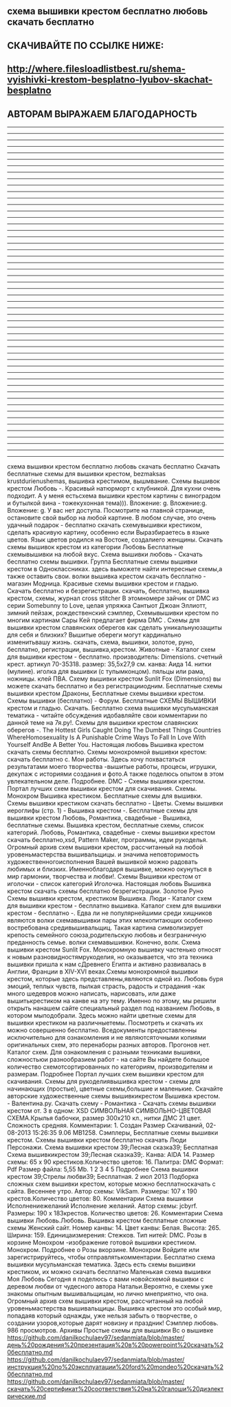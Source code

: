 схема вышивки крестом бесплатно любовь скачать бесплатно
--------------------------------------------------
СКАЧИВАЙТЕ ПО ССЫЛКЕ НИЖЕ:
--------------------------------------------------
http://where.filesloadlistbest.ru/shema-vyishivki-krestom-besplatno-lyubov-skachat-besplatno
--------------------------------------------------
АВТОРАМ ВЫРАЖАЕМ БЛАГОДАРНОСТЬ
--------------------------------------------------
--------------------------------------------------
--------------------------------------------------
--------------------------------------------------
--------------------------------------------------
--------------------------------------------------
--------------------------------------------------
--------------------------------------------------
--------------------------------------------------
--------------------------------------------------
--------------------------------------------------
--------------------------------------------------
--------------------------------------------------
--------------------------------------------------
--------------------------------------------------
--------------------------------------------------
--------------------------------------------------
--------------------------------------------------
--------------------------------------------------
--------------------------------------------------
--------------------------------------------------
--------------------------------------------------
--------------------------------------------------
--------------------------------------------------
--------------------------------------------------
--------------------------------------------------
--------------------------------------------------
--------------------------------------------------
--------------------------------------------------
--------------------------------------------------
--------------------------------------------------
--------------------------------------------------
--------------------------------------------------
--------------------------------------------------
--------------------------------------------------
--------------------------------------------------
--------------------------------------------------
--------------------------------------------------
--------------------------------------------------
--------------------------------------------------
--------------------------------------------------
--------------------------------------------------
--------------------------------------------------
--------------------------------------------------
--------------------------------------------------
--------------------------------------------------
--------------------------------------------------
--------------------------------------------------
--------------------------------------------------
--------------------------------------------------
--------------------------------------------------
--------------------------------------------------
--------------------------------------------------
схема вышивки крестом бесплатно любовь скачать бесплатно Скачать бесплатные схемы для вышивки крестом, bezmaksas krustdurienushemas, вышивка крестимом, вышмвание. Схемы вышивок крестом Любовь -. Красивый натюрморт с клубникой. Для кухни очень подходит. А у меня естьсхема вышивки крестом картины с виноградом и бутылкой вина - тожекухонная тема))). Вложение: g. Вложение:g. Вложение: g. У вас нет доступа. Посмотрите на главной странице, остановите свой выбор на любой картине. В любом случае, это очень удачный подарок - бесплатно скачать схемувышивки крестиком, сделать красивую картину, особенно если Выразбираетесь в языке цветов. Язык цветов родился на Востоке, создалиего женщины. Скачать схемы вышивок крестом из категории Любовь  Бесплатные схемывышивки на любой вкус. Схема вышивки любовь - Скачать бесплатно схемы вышивки. Группа Бесплатные схемы вышивки крестом в Одноклассниках. здесь выможете найти интересные схемы,а также оставить свои. волки вышивка крестом скачать бесплатно - магазин Модница. Красивые схемы вышивки крестом и гладью. Скачать бесплатно и безрегистрации. скачать, бесплатно, вышивка крестом, схемы, журнал cross stitcher  В этомномере зайчик от DMC из серии Somebunny to Love, целая упряжка Сантыот Джоан Эллиотт, зимний пейзаж, рождественский сэмплер,  Схемывышивки крестом по многим картинам Сары Кей предлагает фирма DMC . Схемы для вышивки крестом славянских оберегов  как сделать уникальнуюзащиты для себя и близких? Вышитые обереги могут кардинально изменитьвашу жизнь. скачать, схема, вышивки, золотое, руно, бесплатно, регистрации, вышивка,крестом. Животные - Каталог схем для вышивки крестом - бесплатно. производитель: Dimensions. счетный крест. артикул 70-35318. размер: 35,5х27,9 см. канва: Аида 14. нитки (мулине). иголка для вышивки (с тупымконцом). пяльцы или рама, ножницы. клей ПВА. Схему вышивки крестом Sunlit Fox (Dimensions) вы можете скачать бесплатно и без регистрацииодним. Бесплатные схемы вышивки крестом
Драконы, Бесплатные схемы вышивки крестом. Схемы вышивки (бесплатно) - Форум. Бесплатные СХЕМЫ ВЫШИВКИ крестом и гладью. Скачать. Бесплатно схема вышивки мусульманская тематика - читайте обсуждения идобавляйте свои комментарии по данной теме на 7я.ру!. Схемы для вышивки крестом славянских оберегов -. The Hottest Girls Caught Doing The Dumbest Things  Countries WhereHomosexuality Is A Punishable Crime  Ways To Fall In Love With Yourself AndBe A Better You. Настоящая любовь  Вышивка крестом скачать схемы бесплатно. Схемы монохромной вышивки крестом: скачать бесплатно с. Мои работы. Здесь хочу похвастаться результатами моего творчества -вышитые работы, процесы, игрушки, декупаж с историями создания и фото.А также поделюсь опытом в этом увлекательном деле. Подробнее. DMC - Схемы вышивки крестом. Портал лучших схем вышивки крестом для скачивания. Схемы. Монохром  Вышивка крестиком. Бесплатные схемы для вышивки. Схемы вышивки крестиком скачать бесплатно - Цветы. Схемы вышивки иероглифы (стр. 1) - Вышивка крестом -. Бесплатные схемы для вышивки крестом
Любовь, Романтика, свадебные - Вышивка, бесплатные схемы. Вышивка крестом, бесплатные схемы, список категорий. Любовь, Романтика, свадебные - схемы вышивки крестом скачать бесплатно,xsd, Pattern Maker, программы, идеи рукоделья. Огромный архив схем вышивки крестом, рассчитанный на любой уровеньмастерства вышивальщицы.  и значима неповторимость художественногоисполнения Вашей вышивкой можно радовать любимых и близких. Именноблагодаря вышивке, можно окунуться в мир гармонии, творчества и любви!. Схемы Вышивки крестом от иголочки - список категорий  Иголочка. Настоящая любовь  Вышивка крестом скачать схемы бесплатно безрегистрации. Золотое Руно  Схемы вышивки крестом, крестиком  Вышивка. Люди - Каталог схем для вышивки крестом - бесплатно вышивка. Каталог схем для вышивки крестом - бесплатно  -. Едва ли не популярнейшими среди хищников являются волки  схемавышивки пары этих млекопитающих особенно востребована средивышивальщиц. Такая картина символизирует крепость семейного союза,родительскую любовь и безграничную преданность семье. волки схемавышивки. Конечно, волк. Схема вышивки крестом Sunlit Fox. Монохромную вышивку частенько относят к новым разновидностямрукоделия, но оказывается, что эта техника вышивки пришла к нам сДревнего Египта и активно развивалась в Англии, Франции в XIV-XVI веках.Схемы монохромной вышивки крестом, которые здесь представлены,являются одной из. Любовь  буря эмоций, теплых чувств, пылкая страсть, радость и страдания -как много шедевров можно написать, нарисовать, или даже вышитькрестиком на канве на эту тему. Именно по этому, мы решили открыть нанашем сайте специальный раздел под названием Любовь, в котором мыподобрали. Здесь можно найти цветные схемы для вышивки крестиком на различныетемы. Посмотреть и скачать их можно совершенно бесплатно. Вседокументы предоставленны исключительно для ознакомления и не являютсяточными копиями оригинальных схем, это перенаборы разных авторов. Прогонов нет. Каталог схем. Для ознакомления с разными техниками вышивки, сложностьюи разнообразием работ - на сайте Вы найдете большое количество схемотсортированных по категориям, производителям и размерам. Подробнее
Портал лучших схем вышивки крестом для скачивания. Схемы для рукоделиявышивка крестом - схемы для начинающих (простые), цветные схемы,большие и маленькие. Скачайте авторские художественные схемы вышивкикрестом Вышивка крестом. - Валентина.ру. Скачать схему - Романтика - Скачать схемы вышивки крестом от. 3 в одном: XSD  СИМВОЛЬНАЯ  СИМВОЛЬНО-ЦВЕТОВАЯ СХЕМА.Крылья бабочки, размер 300х210 кл., нитки ДМС 21 цвет. Сложность средняя. Комментарии: 1. Создан Размер Скачиваний, 02-08-2013 15:26:35 9.06 MB1258. Сэмплеры, Бесплатные схемы вышивки крестом. Схемы вышивки крестом бесплатно скачать Люди Персонажи. Схема вышивки крестом 39;Лесная сказка39;  Бесплатная Схема вышивкикрестом 39;Лесная сказка39;. Канва: AIDA 14. Размер схемы: 65 х 90 крестиков.Количество цветов: 16. Палитра: DMC Формат: Pdf Размер файла: 5,55 Мb. 1 2  3  4  5  Подробнее  Схема вышивки крестом 39;Стрелы любви39; Бесплатная. 2 июл 2013  Подборка сложных схем вышивки крестом, которые можно бесплатноскачать с сайта. Весеннее утро. Автор схемы: VikSam. Размеры: 107 x 190 крестов.Количество цветов: 80. Комментарии  Схема вышивки Исполнениежеланий  Исполнение желаний. Автор схемы: jcbyrf. Размеры: 190 x 183крестов. Количество цветов: 26. Комментарии  Схема вышивки Любовь.Любовь. Вышивка крестом бесплатные сложные схемы  Женский сайт. Номер канвы: 14. Цвет канвы: Белая. Высота: 265. Ширина: 159. Единицаизмерения: Стежков. Тип нитей: DMC. Розы в корзине Монохром -изображение готовой вышивки крестиком. Монохром. Подробнее о Розы вкорзине. Монохром  Войдите или зарегистрируйтесь, чтобы отправлятькомментарии. Бесплатно схема вышивки мусульманская тематика. Здесь есть схемы вышивки крестиком, их можно скачать бесплатно Маленькая схема вышивки Моя Любовь  Сегодня я поделюсь с вами новойсхемой вышивки с деревом любви от чудесного автора  Натальи.Вероятно, е схемы уже знакомы опытным вышивальщицам, но лично мнеприятно, что она. Огромный архив схем вышивки крестом, рассчитанный на любой уровеньмастерства вышивальщицы.  Вышивка крестом  это особый мир, попадаяв который однажды, уже нельзя забыть о творчестве, о создании узоров,которые дарят новизну и праздник!  Сэмплер любовь. 986 просмотров. Архивы Простые схемы для вышивки  Вс о вышивке
https://github.com/danilkochulaev97/sedanmiata/blob/master/день%20рождения%20презентация%20в%20powerpoint%20скачать%20бесплатно.md
https://github.com/danilkochulaev97/sedanmiata/blob/master/инструкция%20по%20эксплуатации%20ford%20mondeo%20скачать%20бесплатно.md
https://github.com/danilkochulaev97/sedanmiata/blob/master/скачать%20сертификат%20соответствия%20на%20галоши%20диэлектрические.md
